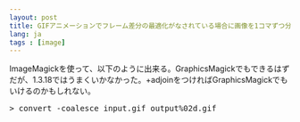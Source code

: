 ```yaml
---
layout: post
title: GIFアニメーションでフレーム差分の最適化がなされている場合に画像を1コマずつ分解して取り出す
lang: ja
tags : [image]
---
```

ImageMagickを使って、以下のように出来る。GraphicsMagickでもできるはずだが、1.3.18ではうまくいかなかった。+adjoinをつければGraphicsMagickでもいけるのかもしれない。

<pre class="prettyprint linenums lang-bash">
> convert -coalesce input.gif output%02d.gif
</pre>
